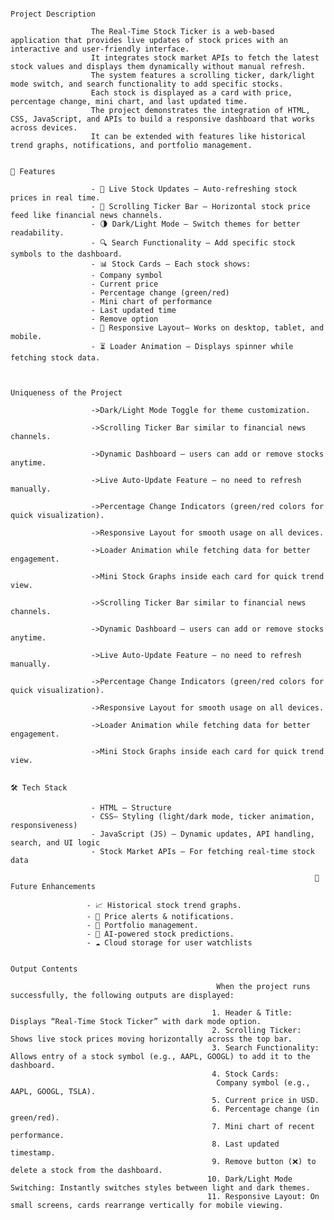                                                                               Project Description

                      The Real-Time Stock Ticker is a web-based application that provides live updates of stock prices with an interactive and user-friendly interface.
					  It integrates stock market APIs to fetch the latest stock values and displays them dynamically without manual refresh.
					  The system features a scrolling ticker, dark/light mode switch, and search functionality to add specific stocks. 
					  Each stock is displayed as a card with price, percentage change, mini chart, and last updated time.
                      The project demonstrates the integration of HTML, CSS, JavaScript, and APIs to build a responsive dashboard that works across devices. 
					  It can be extended with features like historical trend graphs, notifications, and portfolio management.
											
																				 🚀 Features  
																																								 
                      - 🔄 Live Stock Updates – Auto-refreshing stock prices in real time.  
                      - 📰 Scrolling Ticker Bar – Horizontal stock price feed like financial news channels.  
                      - 🌗 Dark/Light Mode – Switch themes for better readability.  
                      - 🔍 Search Functionality – Add specific stock symbols to the dashboard.  
                      - 📊 Stock Cards – Each stock shows:  
                      - Company symbol  
                      - Current price  
                      - Percentage change (green/red)  
                      - Mini chart of performance  
                      - Last updated time  
                      - Remove option  
                      - 📱 Responsive Layout– Works on desktop, tablet, and mobile.  
                      - ⏳ Loader Animation – Displays spinner while fetching stock data.  


                                                                             Uniqueness of the Project

                      ->Dark/Light Mode Toggle for theme customization.

                      ->Scrolling Ticker Bar similar to financial news channels.

                      ->Dynamic Dashboard – users can add or remove stocks anytime.

                      ->Live Auto-Update Feature – no need to refresh manually.

                      ->Percentage Change Indicators (green/red colors for quick visualization).

                      ->Responsive Layout for smooth usage on all devices.

                      ->Loader Animation while fetching data for better engagement.

                      ->Mini Stock Graphs inside each card for quick trend view.

                      ->Scrolling Ticker Bar similar to financial news channels.

                      ->Dynamic Dashboard – users can add or remove stocks anytime.

                      ->Live Auto-Update Feature – no need to refresh manually.

                      ->Percentage Change Indicators (green/red colors for quick visualization).

                      ->Responsive Layout for smooth usage on all devices.

                      ->Loader Animation while fetching data for better engagement.

                      ->Mini Stock Graphs inside each card for quick trend view.
					  
                                                                          🛠️ Tech Stack  
																																					
                      - HTML – Structure  
                      - CSS– Styling (light/dark mode, ticker animation, responsiveness)  
                      - JavaScript (JS) – Dynamic updates, API handling, search, and UI logic  
                      - Stock Market APIs – For fetching real-time stock data  
																													
																	  	🔮 Future Enhancements  
																																				
                     - 📈 Historical stock trend graphs.  
                     - 🔔 Price alerts & notifications.  
                     - 💼 Portfolio management.  
                     - 🤖 AI-powered stock predictions.  
                     - ☁️ Cloud storage for user watchlists
																													
                                                                         Output Contents

                                                  When the project runs successfully, the following outputs are displayed:

                                                 1. Header & Title: Displays “Real-Time Stock Ticker” with dark mode option.
                                                 2. Scrolling Ticker: Shows live stock prices moving horizontally across the top bar.
											     3. Search Functionality: Allows entry of a stock symbol (e.g., AAPL, GOOGL) to add it to the dashboard.
                                                 4. Stock Cards:
                                                  Company symbol (e.g., AAPL, GOOGL, TSLA).
                                                 5. Current price in USD.
                                                 6. Percentage change (in green/red).
                                                 7. Mini chart of recent performance.
                                                 8. Last updated timestamp.
                                                 9. Remove button (❌) to delete a stock from the dashboard.
                                                10. Dark/Light Mode Switching: Instantly switches styles between light and dark themes.
												11.	Responsive Layout: On small screens, cards rearrange vertically for mobile viewing.

